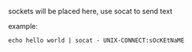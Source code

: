 sockets will be placed here, use socat to send text

example:

```
echo hello world | socat - UNIX-CONNECT:sOcKEtNaME
```
